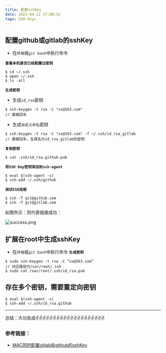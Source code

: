```yaml
---
title: 配置sshKey
date: 2022-04-12 17:08:52
tags: SSH-keys
---
```


<meta name="referrer" content="no-referrer"/>

## 配置github或gitlab的sshKey

* 在`终端`或`git bash`中执行命令

**`查看本机是否已经配置过密钥`**

```
$ cd ~/.ssh
$ open ~/.ssh
$ ls -all
```
**`生成密钥`**
* 生成`id_rsa`密钥
```
$ ssh-keygen -t rsa -C "xx@163.com"
// 直接回车
```
* 生成`自定义命名`密钥
```
$ ssh-keygen -t rsa -C "xx@163.com" -f ~/.ssh/id_rsa_gitlab
// 直接回车，生成名为id_rsa_gitlab的密钥
```
**`复制密钥`**
```
$ cat .ssh/id_rsa.github.pub
```
**`将SSH Key密钥添加到ssh-agent`**
```
$ eval $(ssh-agent -s)
$ ssh-add ~/.ssh/github 

```
**`测试SSH连接`**
```
$ ssh -T git@github.com
$ ssh -T git@gitlab.com
```

如图所示：则代表链接成功：

![success.png](https://upload-images.jianshu.io/upload_images/11846892-899738aa27ac2d80.png?imageMogr2/auto-orient/strip%7CimageView2/2/w/1240)

## 扩展在root中生成sshKey

* 在`终端`或`git bash`中执行命令
**`生成密钥`**

```
$ sudo ssh-keygen -t rsa -C “xx@163.com”
// 对应路径为/var/root/.ssh
$ sudo cat /var/root/.ssh/id_rsa.pub
```
## 存在多个密钥，需要重定向密钥

```
$ eval $(ssh-agent -s)
$ ssh-add ~/.ssh/id_rsa.github 
```
---
总结：大功告成✌️✌️✌️✌️✌️✌️✌️✌️✌️✌️✌️✌️✌️✌️✌️✌️✌️✌️✌️✌️

### 参考链接：

* [MAC同时配置gitlab和github的sshKey](https://blog.csdn.net/MichelleZhai/article/details/123106175)

